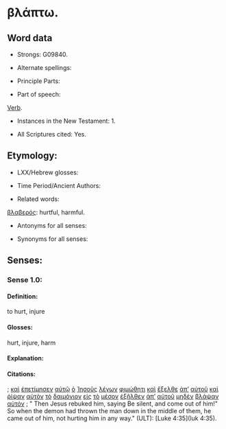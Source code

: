 # βλάπτω.

<!-- Status: S2=NeedsFinalCheck -->
<!-- Lexica used for edits: LN MM -->

## Word data

* Strongs: G09840.


* Alternate spellings:

* Principle Parts: 

* Part of speech: 

[Verb](http://ugg.readthedocs.io/en/latest/verb.html). 

* Instances in the New Testament: 1.

* All Scriptures cited: Yes.

## Etymology: 

* LXX/Hebrew glosses: 

* Time Period/Ancient Authors: 

* Related words: 

[βλαβερός](../G09830/01.md): hurtful, harmful.

* Antonyms for all senses:

* Synonyms for all senses: 

## Senses:

### Sense  1.0: 

#### Definition: 

to hurt, injure

#### Glosses: 

hurt, injure, harm

#### Explanation: 
 

#### Citations: 

; [καὶ](../G25320/01.md) [ἐπετίμησεν](../G20080/01.md) [αὐτῷ](../G08460/01.md) [ὁ](../G35880/01.md) [Ἰησοῦς](../G24240/01.md) [λέγων](../G30040/01.md) [φιμώθητι](../G53920/01.md) [καὶ](../G25320/01.md) [ἔξελθε](../G18310/01.md) [ἀπ’](../G05750/01.md) [αὐτοῦ](../G08460/01.md) [καὶ](../G25320/01.md) [ῥίψαν](../G44960/01.md) [αὐτὸν](../G08460/01.md) [τὸ](../G35880/01.md) [δαιμόνιον](../G11400/01.md) [εἰς](../G15190/01.md) [τὸ](../G35880/01.md) [μέσον](../G33190/01.md) [ἐξῆλθεν](../G18310/01.md) [ἀπ’](../G05750/01.md) [αὐτοῦ](../G08460/01.md) [μηδὲν](../G33670/01.md) [βλάψαν](../G09840/01.md) [αὐτόν](../G08460/01.md)
; " Then Jesus rebuked him, saying Be silent, and come out of him!" So when the demon had thrown the man down in the middle of them, he came out of him, not hurting him in any way." (ULT): 
[Luke 4:35](luk 4:35).
